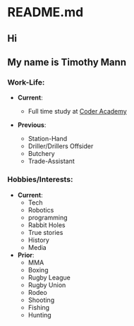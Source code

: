 # README.md

## Hi

## My name is Timothy Mann

### Work-Life: 
* **Current**:
  * Full time study at [Coder Academy](https://coderacademy.edu.au/)

* **Previous**:
  * Station-Hand
  * Driller/Drillers Offsider
  * Butchery
  * Trade-Assistant 

### Hobbies/Interests: 
* **Current**:
  * Tech
  * Robotics
  * programming
  * Rabbit Holes
  * True stories
  * History
  * Media
* **Prior**:
  * MMA
  * Boxing
  * Rugby League
  * Rugby Union
  * Rodeo
  * Shooting
  * Fishing
  * Hunting
